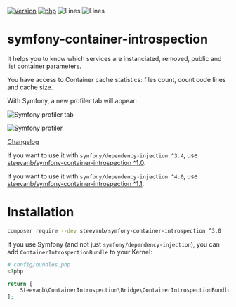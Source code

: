 [![Version](https://img.shields.io/badge/version-3.0.1-4B9081.svg)](https://github.com/steevanb/symfony-container-introspection/tree/3.0.1)
[![php](https://img.shields.io/badge/php-^7.1||^8.0-blue.svg)](https://php.net)
![Lines](https://img.shields.io/badge/code%20lines-927-green.svg)
![Lines](https://img.shields.io/badge/code%20lines-1,860-blue.svg)

symfony-container-introspection
===============================

It helps you to know which services are instanciated, removed, public and list container parameters.

You have access to Container cache statistics: files count, count code lines and cache size.

With Symfony, a new profiler tab will appear:

![Symfony profiler tab](symfony_profiler_tab.png)

![Symfony profiler](symfony_profiler.png)

[Changelog](changelog.md)

If you want to use it with `symfony/dependency-injection ^3.4`, use [steevanb/symfony-container-introspection ^1.0](https://github.com/steevanb/symfony-container-introspection/tree/1.0.x).

If you want to use it with `symfony/dependency-injection ^4.0`, use [steevanb/symfony-container-introspection ^1.1](https://github.com/steevanb/symfony-container-introspection/tree/1.1.x).

Installation
============

```bash
composer require --dev steevanb/symfony-container-introspection ^3.0
```

If you use Symfony (and not just `symfony/dependency-injection`), you can add `ContainerIntrospectionBundle` to your Kernel:
```php
# config/bundles.php
<?php

return [
    Steevanb\ContainerIntrospection\Bridge\ContainerIntrospectionBundle\ContainerIntrospectionBundle::class => ['dev' => true]
];
```
